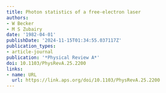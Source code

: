 ```yaml
---
title: Photon statistics of a free-electron laser
authors:
- W Becker
- M S Zubairy
date: '1982-04-01'
publishDate: '2024-11-15T01:34:55.037117Z'
publication_types:
- article-journal
publication: '*Physical Review A*'
doi: 10.1103/PhysRevA.25.2200
links:
- name: URL
  url: https://link.aps.org/doi/10.1103/PhysRevA.25.2200
---
```

